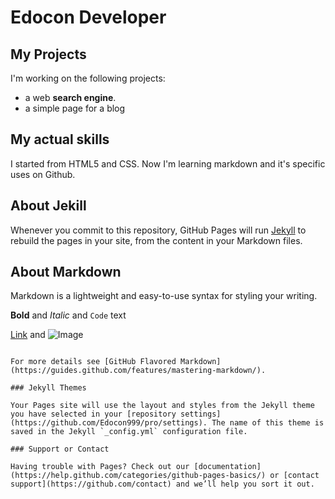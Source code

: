 # Edocon Developer

## My Projects
I'm working on the following projects: 
* a web **search engine**.
* a simple page for a blog

## My actual skills
I started from HTML5 and CSS. Now I'm learning markdown and it's specific uses on Github.

## About Jekill

Whenever you commit to this repository, GitHub Pages will run [Jekyll](https://jekyllrb.com/) to rebuild the pages in your site, from the content in your Markdown files.

## About Markdown

Markdown is a lightweight and easy-to-use syntax for styling your writing. 

**Bold** and _Italic_ and `Code` text

[Link](url) and ![Image](src)
```

For more details see [GitHub Flavored Markdown](https://guides.github.com/features/mastering-markdown/).

### Jekyll Themes

Your Pages site will use the layout and styles from the Jekyll theme you have selected in your [repository settings](https://github.com/Edocon999/pro/settings). The name of this theme is saved in the Jekyll `_config.yml` configuration file.

### Support or Contact

Having trouble with Pages? Check out our [documentation](https://help.github.com/categories/github-pages-basics/) or [contact support](https://github.com/contact) and we’ll help you sort it out.
